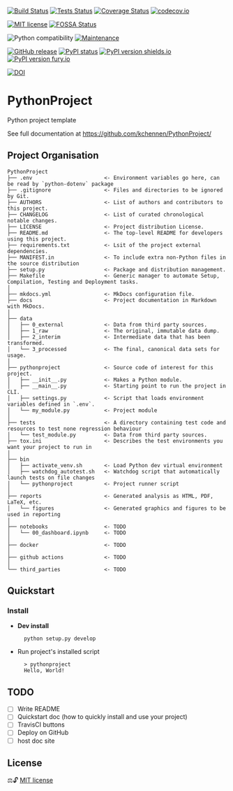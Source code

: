 
[![Build Status](https://travis-ci.com/kchennen/PythonProject.svg?branch=master)](https://travis-ci.com/kchennen/PythonProject)
[![Tests Status](https://github.com/kchennen/PythonProject/workflows/tests/badge.svg)](https://github.com/kchennen/PythonProject/actions)
[![Coverage Status](https://coveralls.io/repos/github/kchennen/PythonProject/badge.svg?branch=master)](https://coveralls.io/github/kchennen/PythonProject?branch=master)
[![codecov.io](https://codecov.io/github/kchennen/PythonProject/coverage.svg?branch=master)](https://codecov.io/github/kchennen/PythonProject)

[![MIT license](https://img.shields.io/badge/License-MIT-blue.svg)](https://github.com/kchennen/PythonProject/blob/master/LICENSE)
[![FOSSA Status](https://app.fossa.com/api/projects/git%2Bgithub.com%2Fkchennen%2FPythonProject.svg?type=shield)](https://app.fossa.com/projects/git%2Bgithub.com%2Fkchennen%2FPythonProject?ref=badge_shield)

![Python compatibility](https://img.shields.io/pypi/pyversions/PythonProject_KC.svg?label=Python%20Versions)
[![Maintenance](https://img.shields.io/badge/Maintained%3F-Yes-Green.svg)](https://GitHub.com/kchennen/PythonProject/graphs/commit-activity)

[![GitHub release](https://img.shields.io/github/release/kchennen/StrapDown.js.svg)](https://GitHub.com/kchennen/StrapDown.js/releases/)
[![PyPI status](https://img.shields.io/pypi/status/PythonProject_KC.svg)](https://pypi.python.org/pypi/PythonProject_KC/)
[![PyPI version shields.io](https://img.shields.io/pypi/v/PythonProject_KC.svg)](https://pypi.python.org/pypi/PythonProject_KC/)
[![PyPI version fury.io](https://badge.fury.io/py/PythonProject_KC.svg)](https://pypi.python.org/pypi/PythonProject_KC/)

[![DOI](https://zenodo.org/badge/300061651.svg)](https://zenodo.org/badge/latestdoi/300061651)

# PythonProject

Python project template

See full documentation at https://github.com/kchennen/PythonProject/

## Project Organisation

```text
PythonProject
├── .env                       <- Environment variables go here, can be read by `python-dotenv` package
├── .gitignore                 <- Files and directories to be ignored by Git.
├── AUTHORS                    <- List of authors and contributors to this project.
├── CHANGELOG                  <- List of curated chronological notable changes.
├── LICENSE                    <- Project distribution License.
├── README.md                  <- The top-level README for developers using this project.
├── requirements.txt           <- Lsit of the project external dependencies.
├── MANIFEST.in                <- To include extra non-Python files in the source distribution
├── setup.py                   <- Package and distribution management.
├── Makefile                   <- Generic manager to automate Setup, Compilation, Testing and Deployment tasks.
│
├── mkdocs.yml                 <- MkDocs configuration file.
├── docs                       <- Project documentation in Markdown with MkDocs.
│
├── data
│   ├── 0_external             <- Data from third party sources.
│   ├── 1_raw                  <- The original, immutable data dump.
│   ├── 2_interim              <- Intermediate data that has been transformed.
│   └── 3_processed            <- The final, canonical data sets for usage.
│
├── pythonproject              <- Source code of interest for this project.
│   ├── __init__.py            <- Makes a Python module.
│   ├── __main__.py            <- Starting point to run the project in CLI.
│   ├── settings.py            <- Script that loads environment variables defined in `.env`.
│   └── my_module.py           <- Project module
│
├── tests                      <- A directory containing test code and resources to test none regression behaviour
│   └── test_module.py         <- Data from third party sources.
├── tox.ini                    <- Describes the test environments you want your project to run in
│
├── bin 
│   ├── activate_venv.sh       <- Load Python dev virtual environment
│   ├── watchdog_autotest.sh   <- Watchdog script that automatically launch tests on file changes
│   └── pythonproject          <- Project runner script
│
├── reports                    <- Generated analysis as HTML, PDF, LaTeX, etc.
│   └── figures                <- Generated graphics and figures to be used in reporting
│
├── notebooks                  <- TODO
│   └── 00_dashboard.ipynb     <- TODO
│
├── docker                     <- TODO
│    
├── github actions             <- TODO
│
└── third_parties              <- TODO
```

## Quickstart

### Install
- **Dev install**

        python setup.py develop

- Run project's installed script

        > pythonproject
        Hello, World!

## TODO
- [ ] Write README
- [ ] Quickstart doc (how to quickly install and use your project)
- [ ] TravisCI buttons
- [ ] Deploy on GitHub
- [ ] host doc site

## License
⚖️🔓 [MIT license](LICENSE)